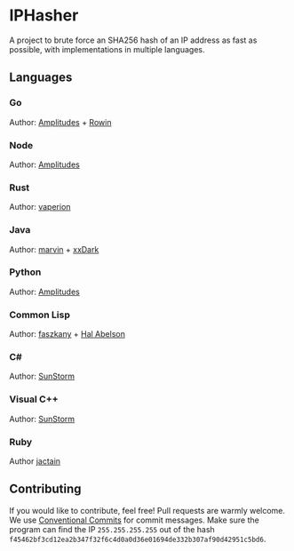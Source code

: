 # IPHasher

A project to brute force an SHA256 hash of an IP address as fast as possible, with implementations in multiple languages.

## Languages

### Go

Author: [Amplitudes](https://github.com/amplitudesxd) + [Rowin](https://github.com/GitRowin)

### Node

Author: [Amplitudes](https://github.com/amplitudesxd)

### Rust

Author: [vaperion](https://github.com/vaperion)

### Java

Author: [marvin](https://github.com/marvintheskid) + [xxDark](https://github.com/xxDark)

### Python

Author: [Amplitudes](https://github.com/amplitudesxd)

### Common Lisp

Author: [faszkany](https://github.com/faszkany) + [Hal Abelson](https://www.csail.mit.edu/person/hal-abelson)

### C#

Author: [SunStorm](https://github.com/MrExplode)

### Visual C++

Author: [SunStorm](https://github.com/MrExplode)

### Ruby

Author [jactain](https://github.com/jactain)

## Contributing

If you would like to contribute, feel free! Pull requests are warmly welcome. We use [Conventional Commits](https://www.conventionalcommits.org/en/v1.0.0/) for commit messages.
Make sure the program can find the IP `255.255.255.255` out of the hash `f45462bf3cd12ea2b347f32f6c4d0a0d36e01694de332b307af90d42951c5bd6`.
